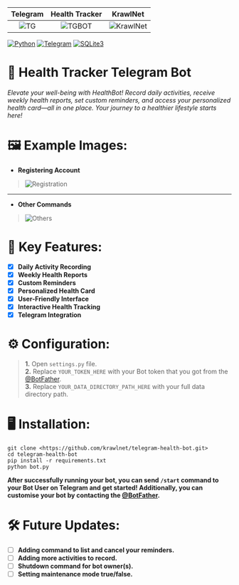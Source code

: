 |               Telegram               |        Health Tracker          |       KrawlNet        |
|:------------------------------------:|:------------------------------:|:-----------------------------:|
| ![TG](https://i.imgur.com/B2JKLct.png "TG") | ![TGBOT](https://i.imgur.com/W0H2sNU.jpg "TG") | ![KrawlNet](https://i.imgur.com/Wms6MK3.png "KrawlNet") |


[![Python](https://img.shields.io/badge/Python-3776AB?style=for-the-badge&logo=python&logoColor=white)](https://www.python.org) [![Telegram](https://img.shields.io/badge/Telegram-2CA5E0?style=for-the-badge&logo=telegram&logoColor=white)](https://telegram.org/) [![SQLite3](https://img.shields.io/badge/SQLite-07405E?style=for-the-badge&logo=sqlite&logoColor=white)](https://www.sqlite.org/index.html)

# 🤖 Health Tracker Telegram Bot
###### Elevate your well-being with HealthBot! Record daily activities, receive weekly health reports, set custom reminders, and access your personalized health card—all in one place. Your journey to a healthier lifestyle starts here! 

# 🖼️ Example Images:
- **Registering Account**

> ![Registration](https://i.imgur.com/EYEU4tw.jpg "Registration")

------------
- **Other Commands**

> ![Others](https://i.imgur.com/7FecTuS.jpg "Others")

# 📜 Key Features:

- [x] **Daily Activity Recording**
- [x] **Weekly Health Reports**
- [x] **Custom Reminders**
- [x] **Personalized Health Card**
- [x] **User-Friendly Interface**
- [x] **Interactive Health Tracking**
- [x] **Telegram Integration**

# ⚙️ Configuration:

> **1.** Open `settings.py` file.<br>
> **2.** Replace `YOUR_TOKEN_HERE` with your Bot token that you got from the [@BotFather](https://telegram.me/BotFather).<br>
> **3.** Replace `YOUR_DATA_DIRECTORY_PATH_HERE` with your full data directory path.

# 🖥️ Installation:

```
git clone <https://github.com/krawlnet/telegram-health-bot.git>
cd telegram-health-bot
pip install -r requirements.txt
python bot.py
```

**After successfully running your bot, you can send `/start` command to your Bot User on Telegram and get started!
Additionally, you can customise your bot by contacting the [@BotFather](https://telegram.me/BotFather).**

# 🛠️ Future Updates:

- [ ] **Adding command to list and cancel your reminders.**
- [ ] **Adding more activities to record.**
- [ ] **Shutdown command for bot owner(s).**
- [ ] **Setting maintenance mode true/false.**
